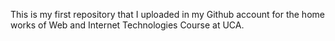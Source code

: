 This is my first repository that I uploaded in my Github account for the home works of Web and Internet Technologies Course at UCA.
